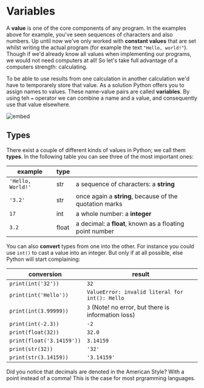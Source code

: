 # Variables

A **value** is one of the core components of any program. In the examples above for example, you've seen sequences of characters and also numbers. Up until now we've only worked with **constant values** that are set whilst writing the actual program (for example the text `"Hello, world!"`). Though if we'd already know all values when implementing our programs, we would not need computers at all! So let's take full advantage of a computers strength: calculating.

To be able to use results from one calculation in another calculation we'd have to temporarely store that value. As a solution Python offers you to assign names to values. These name-value pairs are called **variables**. By using teh `=` operator we can combine a name and a value, and consequently use that value elsewhere.
 

![embed](https://player.vimeo.com/video/287248523)

## Types

There exist a couple of different kinds of values in Python; we call them **types**. In the following table you can see three of the most important ones:

| example         | type  |                                                          |  
| ----------------- | ----- | -------------------------------------------------------- |  
| `'Hello, World!'` | str   | a sequence of characters: a **string**                        |  
| `'3.2'`           | str   | once again a **string**, because of the quotation marks       |  
| `17`              | int   | a whole number: a **integer**                        |  
| `3.2`             | float | a decimal: a **float**, known as a floating point number |  

You can also **convert** types from one into the other. For instance you could use `int()` to cast a value into an integer. But only if at all possible, else Python will start complaining:

| conversion                 | result                                                      |  
| ------------------------- | -------------------------------------------------------------- |  
| `print(int('32'))`        | `32`                                                           |  
| `print(int('Hello'))`     | `ValueError: invalid literal for int(): Hello`                 |  
| `print(int(3.99999))`     | `3` (Note! no error, but there is information loss) |  
| `print(int(-2.3))`        | `-2`                                                           |  
| `print(float(32))`        | `32.0`                                                         |  
| `print(float('3.14159'))` | `3.14159`                                                      |  
| `print(str(32))`          | `'32'`                                                         |  
| `print(str(3.14159))`     | `'3.14159'`                                                    |  

Did you notice that decimals are denoted in the American Style? With a point instead of a comma! This is the case for most prgramming languages.
